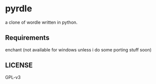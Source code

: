 # pyrdle
a clone of wordle written in python.

## Requirements
enchant (not available for windows unless i do some porting stuff soon)

## LICENSE

GPL-v3
